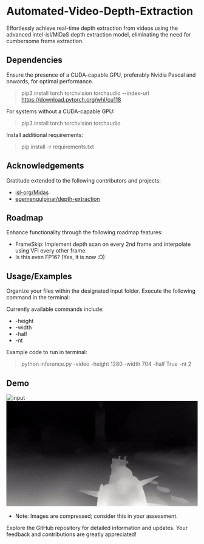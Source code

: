 


# Automated-Video-Depth-Extraction 
Effortlessly achieve real-time depth extraction from videos using the advanced intel-isl/MiDaS depth extraction model, eliminating the need for cumbersome frame extraction.

## Dependencies
Ensure the presence of a CUDA-capable GPU, preferably Nvidia Pascal and onwards, for optimal performance.
 > pip3 install torch torchvision torchaudio --index-url https://download.pytorch.org/whl/cu118

For systems without a CUDA-capable GPU:
 > pip3 install torch torchvision torchaudio

Install additional requirements:
 > pip install -r requirements.txt

## Acknowledgements
Gratitude extended to the following contributors and projects:
 - [isl-org/Midas](https://github.com/isl-org/MiDaS)
 - [egemengulpinar/depth-extraction](https://github.com/egemengulpinar/depth-extraction)

## Roadmap
Enhance functionality through the following roadmap features:

- FrameSkip: Implement depth scan on every 2nd frame and interpolate using VFI every other frame.
- Is this even FP16? (Yes, it is now :D)

## Usage/Examples
Organize your files within the designated input folder. Execute the following command in the terminal:

Currently available commands include:

- -height
- -width
- -half
- -nt

Example code to run in terminal:
 > python inference.py -video -height 1280 -width 704 -half True -nt 2

## Demo

![input](https://github.com/NevermindNilas/Automated-Video-Depth-Extraction/blob/main/input/input.gif)![output](https://github.com/NevermindNilas/Automated-Video-Depth-Extraction/blob/main/output/output.gif)

 - Note: Images are compressed; consider this in your assessment.

Explore the GitHub repository for detailed information and updates. Your feedback and contributions are greatly appreciated!
